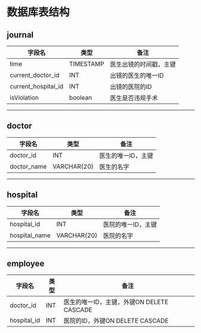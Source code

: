 # 数据库表结构

## journal
|字段名|类型|备注|
|-|-|-|
|time|TIMESTAMP|医生出镜的时间戳，主键|
|current_doctor_id|INT|出镜的医生的唯一ID|
|current_hospital_id|INT|出镜的医院的ID|
|isViolation|boolean|医生是否违规手术|
---
## doctor
|字段名|类型|备注|
|-|-|-|
|doctor_id|INT|医生的唯一ID，主键|
|doctor_name|VARCHAR(20)|医生的名字|
---
## hospital
|字段名|类型|备注|
|-|-|-|
|hospital_id|INT|医院的唯一ID，主键|
|hospital_name|VARCHAR(20)|医院的名字|
---
## employee
|字段名|类型|备注|
|-|-|-|
|doctor_id|INT|医生的唯一ID，主键，外键ON DELETE CASCADE|
|hospital_id|INT|医院的ID，外键ON DELETE CASCADE|